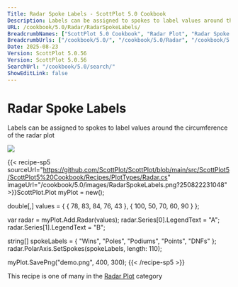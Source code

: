 ```yaml
---
Title: Radar Spoke Labels - ScottPlot 5.0 Cookbook
Description: Labels can be assigned to spokes to label values around the circumference of the radar plot
URL: /cookbook/5.0/Radar/RadarSpokeLabels/
BreadcrumbNames: ["ScottPlot 5.0 Cookbook", "Radar Plot", "Radar Spoke Labels"]
BreadcrumbUrls: ["/cookbook/5.0/", "/cookbook/5.0/Radar", "/cookbook/5.0/Radar/RadarSpokeLabels"]
Date: 2025-08-23
Version: ScottPlot 5.0.56
Version: ScottPlot 5.0.56
SearchUrl: "/cookbook/5.0/search/"
ShowEditLink: false
---
```



<div class='d-flex align-items-center mt-5'>
<h1 class='me-2 text-dark my-0 border-0'>Radar Spoke Labels</h1>
</div>

Labels can be assigned to spokes to label values around the circumference of the radar plot

[![](/cookbook/5.0/images/RadarSpokeLabels.png?250822231048)](/cookbook/5.0/images/RadarSpokeLabels.png?250822231048)

{{< recipe-sp5 sourceUrl="https://github.com/ScottPlot/ScottPlot/blob/main/src/ScottPlot5/ScottPlot5%20Cookbook/Recipes/PlotTypes/Radar.cs" imageUrl="/cookbook/5.0/images/RadarSpokeLabels.png?250822231048" >}}ScottPlot.Plot myPlot = new();

double[,] values = {
    { 78,  83, 84, 76, 43 },
    { 100, 50, 70, 60, 90 }
};

var radar = myPlot.Add.Radar(values);
radar.Series[0].LegendText = "A";
radar.Series[1].LegendText = "B";

string[] spokeLabels = { "Wins", "Poles", "Podiums", "Points", "DNFs" };
radar.PolarAxis.SetSpokes(spokeLabels, length: 110);

myPlot.SavePng("demo.png", 400, 300);
{{< /recipe-sp5 >}}

<div class='my-5 text-center'>This recipe is one of many in the <a href='/cookbook/5.0/Radar'>Radar Plot</a> category</div>


